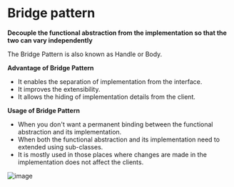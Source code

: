 # Bridge pattern

**Decouple the functional abstraction from the implementation so that the two can vary independently**

The Bridge Pattern is also known as Handle or Body.

**Advantage of Bridge Pattern**

- It enables the separation of implementation from the interface.
- It improves the extensibility.
- It allows the hiding of implementation details from the client.

**Usage of Bridge Pattern**

- When you don't want a permanent binding between the functional abstraction and its implementation.
- When both the functional abstraction and its implementation need to extended using sub-classes.
- It is mostly used in those places where changes are made in the implementation does not affect the clients.


![image](https://user-images.githubusercontent.com/8271393/129230471-a2ef06a7-f138-4900-bf83-1d1cf0fc5066.png)

